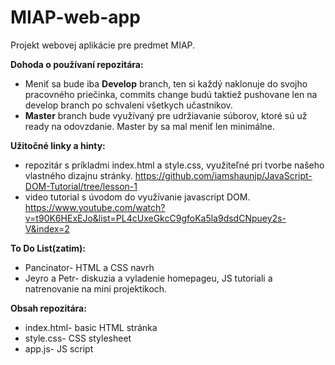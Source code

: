 # MIAP-web-app
Projekt webovej aplikácie pre predmet MIAP.

**Dohoda o používaní repozitára:**
  - Meniť sa bude iba **Develop** branch, ten si každý naklonuje do svojho pracovného priečinka, commits change budú taktiež pushovane len     na develop branch po schvaleni všetkych učastnikov.
  - **Master** branch bude využívaný pre udržiavanie súborov, ktoré sú už ready na odovzdanie. Master by sa mal meniť len minimálne. 

**Užitočné linky a hinty:**
  - repozitár s príkladmi index.html a style.css, využiteľné pri tvorbe našeho vlastného dizajnu stránky. 
    https://github.com/iamshaunjp/JavaScript-DOM-Tutorial/tree/lesson-1
  - video tutorial s úvodom do využívanie javascript DOM.
    https://www.youtube.com/watch?v=t90K6HExEJo&list=PL4cUxeGkcC9gfoKa5la9dsdCNpuey2s-V&index=2
  
**To Do List(zatim):**
  - Pancinator- HTML a CSS navrh
  - Jeyro a Petr- diskuzia a vyladenie homepageu, JS tutoriali a natrenovanie na mini projektikoch.

**Obsah repozitára:**
  - index.html- basic HTML stránka 
  - style.css- CSS stylesheet
  - app.js- JS script 
